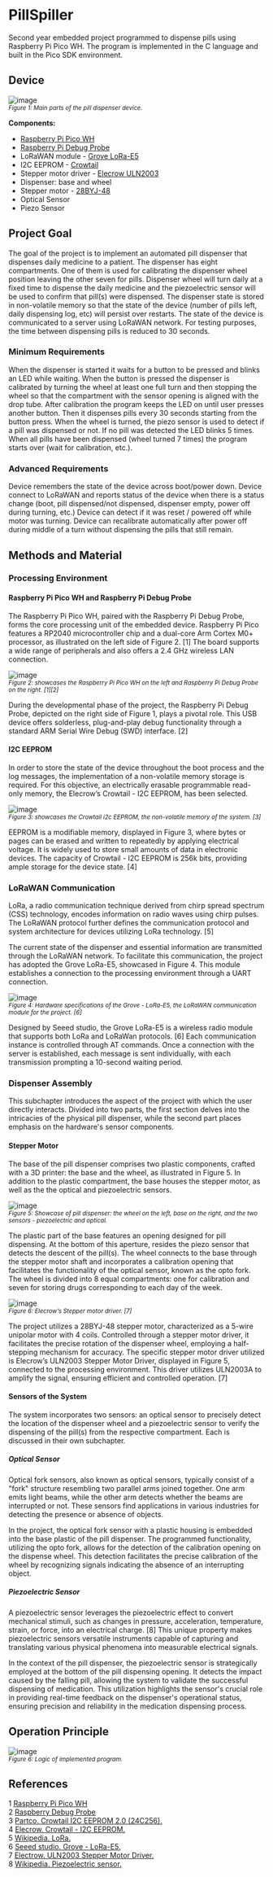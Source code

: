 # PillSpiller
Second year embedded project programmed to dispense pills using Raspberry Pi Pico WH.
The program is implemented in the C language and built in the Pico SDK environment.

## Device
![image](https://github.com/Gemmus/PillSpiller/assets/112064697/6cee24b3-4210-494f-9be9-1fda59376eff)
<br>
<small>_Figure 1: Main parts of the pill dispenser device._</small>

<b>Components:</b>
<ul>
      <li><a href="https://www.raspberrypi.com/documentation/microcontrollers/raspberry-pi-pico.html">Raspberry Pi Pico WH</a></li>
      <li><a href="https://www.raspberrypi.com/documentation/microcontrollers/debug-probe.html">Raspberry Pi Debug Probe</a></li>
      <li>LoRaWAN module - <a href="https://media.digikey.com/pdf/Data%20Sheets/Seeed%20Technology/Grove_LoRa-E5_Web.pdf">Grove LoRa-E5</a></li>
      <li>I2C EEPROM - <a href="https://www.elecrow.com/wiki/index.php?title=Crowtail-_I2C_EEPROM">Crowtail</a></li>
      <li>Stepper motor driver - <a href="https://elecrow.com/wiki/index.php?title=ULN2003_Stepper_Motor_Driver">Elecrow ULN2003</a></li>
      <li>Dispenser: base and wheel</li>
      <li>Stepper motor - <a href="https://www.mouser.com/datasheet/2/758/stepd-01-data-sheet-1143075.pdf">28BYJ-48</a></li>
      <li>Optical Sensor</li>
      <li>Piezo Sensor</li>
</ul>

## Project Goal
The goal of the project is to implement an automated pill dispenser that dispenses daily medicine to
a patient. The dispenser has eight compartments. One of them is used for calibrating the dispenser
wheel position leaving the other seven for pills. Dispenser wheel will turn daily at a fixed time to
dispense the daily medicine and the piezoelectric sensor will be used to confirm that pill(s) were
dispensed. The dispenser state is stored in non-volatile memory so that the state of the device
(number of pills left, daily dispensing log, etc) will persist over restarts. The state of the device is
communicated to a server using LoRaWAN network.
For testing purposes, the time between dispensing pills is reduced to 30 seconds. 

### Minimum Requirements
When the dispenser is started it waits for a button to be pressed and blinks an LED while waiting.
When the button is pressed the dispenser is calibrated by turning the wheel at least one full turn and
then stopping the wheel so that the compartment with the sensor opening is aligned with the drop
tube.
After calibration the program keeps the LED on until user presses another button. Then it dispenses
pills every 30 seconds starting from the button press. When the wheel is turned, the piezo sensor is
used to detect if a pill was dispensed or not. If no pill was detected the LED blinks 5 times. When all
pills have been dispensed (wheel turned 7 times) the program starts over (wait for calibration, etc.).

### Advanced Requirements
Device remembers the state of the device across boot/power down.
Device connect to LoRaWAN and reports status of the device when there is a status change (boot, pill
dispensed/not dispensed, dispenser empty, power off during turning, etc.)
Device can detect if it was reset / powered off while motor was turning.
Device can recalibrate automatically after power off during middle of a turn without dispensing the
pills that still remain.

## Methods and Material
### Processing Environment
#### Raspberry Pi Pico WH and Raspberry Pi Debug Probe
The Raspberry Pi Pico WH, paired with the Raspberry Pi Debug Probe, forms the core processing unit of the embedded device. Raspberry Pi Pico features a RP2040 microcontroller chip and a dual-core Arm Cortex M0+ processor, as illustrated on the left side of Figure 2. [1] The board supports a wide range of peripherals and also offers a 2.4 GHz wireless LAN connection.

![image](https://github.com/Gemmus/PillSpiller/assets/112064697/bcbfdf9d-8f5e-48c8-8dad-a8fcab81363e)
<br><small>_Figure 2: showcases the Raspberry Pi Pico WH on the left and Raspberry Pi Debug Probe on the right. [1][2]_</small>
<br> 

During the developmental phase of the project, the Raspberry Pi Debug Probe, depicted on the right side of Figure 1, plays a pivotal role. This USB device offers solderless, plug-and-play debug functionality through a standard ARM Serial Wire Debug (SWD) interface. [2]

#### I2C EEPROM
In order to store the state of the device throughout the boot process and the log messages, the implementation of a non-volatile memory storage is required. For this objective, an electrically erasable programmable read-only memory, the Elecrow’s Crowtail - I2C EEPROM, has been selected. 

![image](https://github.com/Gemmus/PillSpiller/assets/112064697/9d2b6cad-43c5-4b84-8d30-fdb9ff77b0bd)
<br><small>_Figure 3: showcases the Crowtail i2c EEPROM, the non-volatile memory of the system. [3]_</small>
<br> 

EEPROM is a modifiable memory, displayed in Figure 3, where bytes or pages can be erased and written to repeatedly by applying electrical voltage. It is widely used to store small amounts of data in electronic devices. The capacity of Crowtail - I2C EEPROM is 256k bits, providing ample storage for the device state. [4]

### LoRaWAN Communication
LoRa, a radio communication technique derived from chirp spread spectrum (CSS) technology, encodes information on radio waves using chirp pulses. The LoRaWAN protocol further defines the communication protocol and system architecture for devices utilizing LoRa technology. [5]

The current state of the dispenser and essential information are transmitted through
the LoRaWAN network. To facilitate this communication, the project has adopted the Grove LoRa-E5, showcased in 
Figure 4. This module establishes a connection to the processing environment through a UART connection.

![image](https://github.com/Gemmus/PillSpiller/assets/112064697/d45d4655-362b-49b6-bcc9-7988c2a24ea1)
<br><small>_Figure 4: Hardware specifications of the Grove - LoRa-E5, the LoRaWAN communication module for the project. [6]_</small>
<br> 

Designed by Seeed studio, the Grove LoRa-E5 is a wireless radio module that supports both LoRa and LoRaWan protocols. [6] Each communication instance is controlled through AT commands. Once a connection with the server is established, each message is sent individually, with each transmission prompting a 10-second waiting period.

### Dispenser Assembly
This subchapter introduces the aspect of the project with which the user directly interacts. Divided into two parts, the first section delves into the intricacies of the physical pill dispenser, while the second part places emphasis on the hardware's sensor components.

#### Stepper Motor
The base of the pill dispenser comprises two plastic components, crafted with a 3D printer: the base and the wheel, as illustrated in Figure 5. In addition to the plastic compartment, the base houses the stepper motor, as well as the the optical and piezoelectric sensors. 

![image](https://github.com/Gemmus/PillSpiller/assets/112064697/77508716-1be4-4ce2-8db7-cc6d5a27d77e)
<br><small>_Figure 5: Showcase of pill dispenser: the wheel on the left, base on the right, and the two sensors - piezoelectric and optical._</small>
<br> 

The plastic part of the base features an opening designed for pill dispensing. At the bottom of this aperture, resides the piezo sensor that detects the descent of the pill(s). The wheel connects to the base through the stepper motor shaft and incorporates a calibration opening that facilitates the functionality of the optical sensor, known as the opto fork. The wheel is divided into 8 equal compartments: one for calibration and seven for storing drugs corresponding to each day of the week.

![image](https://github.com/Gemmus/PillSpiller/assets/112064697/1d3a8190-2c47-4752-a504-9141d4f52531)
<br><small>_Figure 6: Elecrow’s Stepper motor driver. [7]_</small>
<br> 

The project utilizes a 28BYJ-48 stepper motor, characterized as a 5-wire unipolar motor with 4 coils. Controlled through a stepper motor driver, it facilitates the precise rotation of the dispenser wheel, employing a half-stepping mechanism for accuracy. The specific stepper motor driver utilized is Elecrow’s ULN2003 Stepper Motor Driver, displayed in Figure 5, connected to the processing environment. This driver utilizes ULN2003A to amplify the signal, ensuring efficient and controlled operation. [7] 

#### Sensors of the System
The system incorporates two sensors: an optical sensor to precisely detect the location of the dispenser wheel and a piezoelectric sensor to verify the dispensing of the pill(s) from the respective compartment. Each is discussed in their own subchapter.

##### Optical Sensor
Optical fork sensors, also known as optical sensors, typically consist of a "fork" structure resembling two parallel arms joined together. One arm emits light beams, while the other arm detects whether the beams are interrupted or not. These sensors find applications in various industries for detecting the presence or absence of objects.

In the project, the optical fork sensor with a plastic housing is embedded into the base plastic of the pill dispenser. The programmed functionality, utilizing the opto fork, allows for the detection of the calibration opening on the dispense wheel. This detection facilitates the precise calibration of the wheel by recognizing signals indicating the absence of an interrupting object.

##### Piezoelectric Sensor 
A piezoelectric sensor leverages the piezoelectric effect to convert mechanical stimuli, such as changes in pressure, acceleration, temperature, strain, or force, into an electrical charge. [8] This unique property makes piezoelectric sensors versatile instruments capable of capturing and translating various physical phenomena into measurable electrical signals. 

In the context of the pill dispenser, the piezoelectric sensor is strategically employed at the bottom of the pill dispensing opening. It detects the impact caused by the falling pill, allowing the system to validate the successful dispensing of medication. This utilization highlights the sensor's crucial role in providing real-time feedback on the dispenser's operational status, ensuring precision and reliability in the medication dispensing process.

## Operation Principle
![image](https://github.com/Gemmus/PillSpiller/assets/112064697/c04dadc6-7121-439b-ab9f-56200268ddd5)
<br><small>_Figure 6: Logic of implemented program._</small>
<br> 

## References
1 <a href="https://www.raspberrypi.com/documentation/microcontrollers/raspberry-pi-pico.html">Raspberry Pi Pico WH</a> <br>
2 <a href="https://www.raspberrypi.com/documentation/microcontrollers/debug-probe.html">Raspberry Debug Probe</a> <br>
3 <a href="https://www.partco.fi/en/diy-kits/crowtail/23675-ect-ct010021e.html">Partco. Crowtail I2C EEPROM 2.0 (24C256).</a> <br>
4 <a href="https://www.elecrow.com/wiki/index.php?title=Crowtail-_I2C_EEPROM">Elecrow. Crowtail - I2C EEPROM.</a> <br>
5 <a href="https://en.wikipedia.org/wiki/LoRa">Wikipedia. LoRa.</a> <br>
6 <a href="https://media.digikey.com/pdf/Data%20Sheets/Seeed%20Technology/Grove_LoRa-E5_Web.pdf">Seeed studio. Grove - LoRa-E5.</a> <br>
7 <a href="https://elecrow.com/wiki/index.php?title=ULN2003_Stepper_Motor_Driver">Electrow. ULN2003 Stepper Motor Driver.</a> <br>
8 <a href="https://en.wikipedia.org/wiki/Piezoelectric_sensor">Wikipedia. Piezoelectric sensor.</a> <br>

